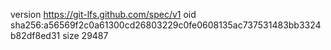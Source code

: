 version https://git-lfs.github.com/spec/v1
oid sha256:a56569f2c0a61300cd26803229c0fe0608135ac737531483bb3324b82df8ed31
size 29487
